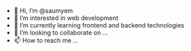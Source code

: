 - 👋 Hi, I’m @saumyem
- 👀 I’m interested in web development
- 🌱 I’m currently learning frontend and backend technologies
- 💞️ I’m looking to collaborate on ...
- 📫 How to reach me ...

<!---
saumyem/saumyem is a ✨ special ✨ repository because its `README.md` (this file) appears on your GitHub profile.
You can click the Preview link to take a look at your changes.
--->
